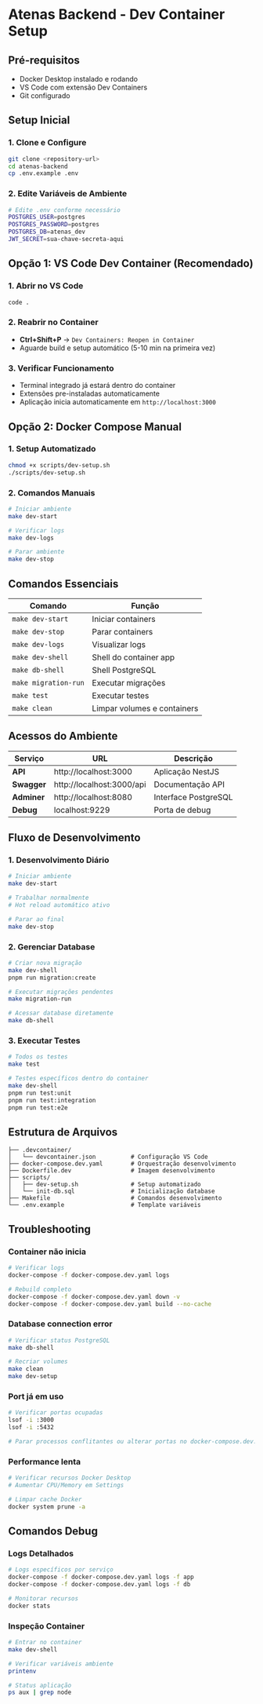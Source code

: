 # Atenas Backend - Dev Container Setup

## **Pré-requisitos**

- Docker Desktop instalado e rodando
- VS Code com extensão Dev Containers
- Git configurado

## **Setup Inicial**

### 1. Clone e Configure

```bash
git clone <repository-url>
cd atenas-backend
cp .env.example .env
```

### 2. Edite Variáveis de Ambiente

```bash
# Edite .env conforme necessário
POSTGRES_USER=postgres
POSTGRES_PASSWORD=postgres
POSTGRES_DB=atenas_dev
JWT_SECRET=sua-chave-secreta-aqui
```

## **Opção 1: VS Code Dev Container (Recomendado)**

### 1. Abrir no VS Code

```bash
code .
```

### 2. Reabrir no Container

- **Ctrl+Shift+P** → `Dev Containers: Reopen in Container`
- Aguarde build e setup automático (5-10 min na primeira vez)

### 3. Verificar Funcionamento

- Terminal integrado já estará dentro do container
- Extensões pre-instaladas automaticamente
- Aplicação inicia automaticamente em `http://localhost:3000`

## **Opção 2: Docker Compose Manual**

### 1. Setup Automatizado

```bash
chmod +x scripts/dev-setup.sh
./scripts/dev-setup.sh
```

### 2. Comandos Manuais

```bash
# Iniciar ambiente
make dev-start

# Verificar logs
make dev-logs

# Parar ambiente
make dev-stop
```

## **Comandos Essenciais**

| Comando              | Função                      |
|----------------------|-----------------------------|
| `make dev-start`     | Iniciar containers          |
| `make dev-stop`      | Parar containers            |
| `make dev-logs`      | Visualizar logs             |
| `make dev-shell`     | Shell do container app      |
| `make db-shell`      | Shell PostgreSQL            |
| `make migration-run` | Executar migrações          |
| `make test`          | Executar testes             |
| `make clean`         | Limpar volumes e containers |

## **Acessos do Ambiente**

| Serviço     | URL                       | Descrição            |
|-------------|---------------------------|----------------------|
| **API**     | http://localhost:3000     | Aplicação NestJS     |
| **Swagger** | http://localhost:3000/api | Documentação API     |
| **Adminer** | http://localhost:8080     | Interface PostgreSQL |
| **Debug**   | localhost:9229            | Porta de debug       |

## **Fluxo de Desenvolvimento**

### 1. Desenvolvimento Diário

```bash
# Iniciar ambiente
make dev-start

# Trabalhar normalmente
# Hot reload automático ativo

# Parar ao final
make dev-stop
```

### 2. Gerenciar Database

```bash
# Criar nova migração
make dev-shell
pnpm run migration:create

# Executar migrações pendentes
make migration-run

# Acessar database diretamente
make db-shell
```

### 3. Executar Testes

```bash
# Todos os testes
make test

# Testes específicos dentro do container
make dev-shell
pnpm run test:unit
pnpm run test:integration
pnpm run test:e2e
```

## **Estrutura de Arquivos**

```
├── .devcontainer/
│   └── devcontainer.json          # Configuração VS Code
├── docker-compose.dev.yaml        # Orquestração desenvolvimento
├── Dockerfile.dev                 # Imagem desenvolvimento
├── scripts/
│   ├── dev-setup.sh               # Setup automatizado
│   └── init-db.sql                # Inicialização database
├── Makefile                       # Comandos desenvolvimento
└── .env.example                   # Template variáveis
```

## **Troubleshooting**

### Container não inicia

```bash
# Verificar logs
docker-compose -f docker-compose.dev.yaml logs

# Rebuild completo
docker-compose -f docker-compose.dev.yaml down -v
docker-compose -f docker-compose.dev.yaml build --no-cache
```

### Database connection error

```bash
# Verificar status PostgreSQL
make db-shell

# Recriar volumes
make clean
make dev-setup
```

### Port já em uso

```bash
# Verificar portas ocupadas
lsof -i :3000
lsof -i :5432

# Parar processos conflitantes ou alterar portas no docker-compose.dev.yaml
```

### Performance lenta

```bash
# Verificar recursos Docker Desktop
# Aumentar CPU/Memory em Settings

# Limpar cache Docker
docker system prune -a
```

## **Comandos Debug**

### Logs Detalhados

```bash
# Logs específicos por serviço
docker-compose -f docker-compose.dev.yaml logs -f app
docker-compose -f docker-compose.dev.yaml logs -f db

# Monitorar recursos
docker stats
```

### Inspeção Container

```bash
# Entrar no container
make dev-shell

# Verificar variáveis ambiente
printenv

# Status aplicação
ps aux | grep node
```